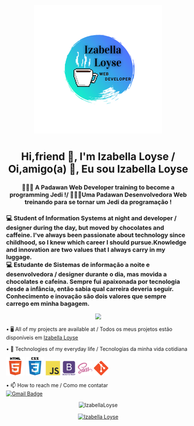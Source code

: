 
<h1 align="center">
<img src="https://github.com/IzabellaLoyse/IzabellaLoyse/blob/master/IL.png?raw=true"height="350">
</h1> 



<h1 align="center">Hi,friend 🤩, I'm Izabella Loyse / Oi,amigo(a) 🤩, Eu sou Izabella Loyse</h1>

<h3 align="center"> 👩🏼‍💻 A Padawan Web Developer  training to become a programming Jedi !/ 👩🏼‍💻Uma Padawan Desenvolvedora Web treinando para se tornar um Jedi da programação !</h3>

<h3>💻  Student of Information Systems at night and developer / designer during the day, but moved by chocolates and caffeine. I've always been passionate about technology since childhood, so I knew which career I should pursue.Knowledge and innovation are two values that I always carry in my luggage. <br>💻 Estudante de Sistemas de informação a noite e desenvolvedora / designer durante o dia, mas movida a chocolates e cafeína. Sempre fui apaixonada por tecnologia desde a infância, então sabia qual carreira deveria seguir.
Conhecimento e inovação são dois valores que sempre carrego em minha bagagem.  </h3>

<p align="center">
<img src="https://img.shields.io/static/v1?label=Dev&message=IzabellaLoyse&color=13f3cb&style=for-the-badge&logo=github">
</p>



  • 🖥  All of my projects are available at / Todos os meus projetos estão disponíveis em  [Izabella Loyse](https://github.com/IzabellaLoyse)

• 📌 Technologies of my everyday life / Tecnologias da minha vida cotidiana 
<p align="left">
<img src="https://raw.githubusercontent.com/IzabellaLoyse/IzabellaLoyse/7a5a4c8801cc7712a7855a429ad45fafb11abbad/html.svg" alt="HTML" width="50" height="50">
<img src="https://raw.githubusercontent.com/IzabellaLoyse/IzabellaLoyse/7a5a4c8801cc7712a7855a429ad45fafb11abbad/css.svg" alt="CSS" width="50" height="50">
<img src="https://raw.githubusercontent.com/IzabellaLoyse/IzabellaLoyse/7a5a4c8801cc7712a7855a429ad45fafb11abbad/js.svg" alt="JavaScript" width="40" height="40">
<img src="https://raw.githubusercontent.com/IzabellaLoyse/IzabellaLoyse/7a5a4c8801cc7712a7855a429ad45fafb11abbad/bootstrap.svg" alt="Bootstrap" width="40" height="40">
<img src="https://raw.githubusercontent.com/IzabellaLoyse/IzabellaLoyse/7a5a4c8801cc7712a7855a429ad45fafb11abbad/sass.svg" alt="Sass" width="40" height="40">
<img src="https://raw.githubusercontent.com/IzabellaLoyse/IzabellaLoyse/7a5a4c8801cc7712a7855a429ad45fafb11abbad/git.svg" alt="Git" width="40" height="40">

</p>

• 📫 How to reach me / Como me contatar  
  [![Gmail Badge](https://img.shields.io/badge/-izabellaloyse13@gmail.com-c14438?style=flat-square&logo=Gmail&logoColor=white&link=mailto:izabellaloyse13@gmail.com)](mailto:izabellaloyse13@gmail.com)



<p align="center"> <img src="https://github-readme-stats.vercel.app/api?username=IzabellaLoyse&show_icons=true" alt="IzabellaLoyse" /> </p>

<p align="center">
<a href="https://www.linkedin.com/in/izabella-loyse-candido/" target="blank"><img align="center" src="https://cdn.jsdelivr.net/npm/simple-icons@3.0.1/icons/linkedin.svg" alt="Izabella Loyse" height="40" width="40" />
</a>
</p>

